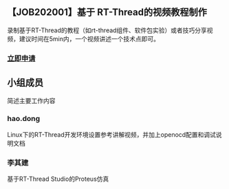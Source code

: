 ## 【JOB202001】基于 RT-Thread的视频教程制作

录制基于RT-Thread的教程（如rt-thread组件、软件包实验）或者技巧分享视频，建议时间在5min内，一个视频讲述一个技术点即可。

### [立即申请]( https://github.com/RT-Thread/community-activities/edit/master/2020/JOB202001.md )

## 小组成员
简述主要工作内容

### hao.dong

Linux下的RT-Thread开发环境设置参考讲解视频，并加上openocd配置和调试说明文档

### 李其建

基于RT-Thread Studio的Proteus仿真
